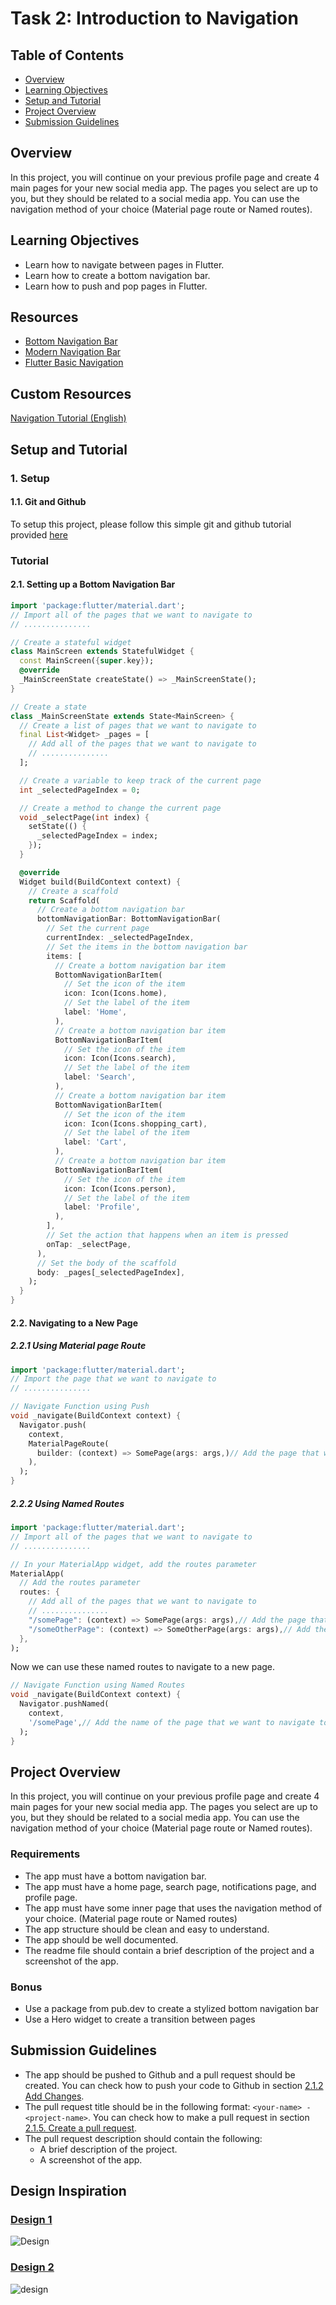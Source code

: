 # Task 2: Introduction to Navigation

## Table of Contents

- [Overview](#overview)
- [Learning Objectives](#learning-objectives)
- [Setup and Tutorial](#setup-and-tutorial)
- [Project Overview](#project-overview)
- [Submission Guidelines](#submission-guidelines)

## Overview

In this project, you will continue on your previous profile page and create 4 main pages for your new social media app. The pages you select are up to you, but they should be related to a social media app. You can use the navigation method of your choice (Material page route or Named routes).

## Learning Objectives

- Learn how to navigate between pages in Flutter.
- Learn how to create a bottom navigation bar.
- Learn how to push and pop pages in Flutter.

## Resources

- [Bottom Navigation Bar](https://www.youtube.com/watch?v=xoKqQjSDZ60)
- [Modern Navigation Bar](https://www.youtube.com/watch?v=FEvYl8Mzsxw)
- [Flutter Basic Navigation](https://www.youtube.com/watch?v=C6nTXjQFVKI)

## Custom Resources

[Navigation Tutorial (English)](https://www.youtube.com/watch?v=iWwSdygvrsA&list=PL1LV47jH4m0cGRTJFqfN39YpNbLDY9_NE&pp=iAQB)

## Setup and Tutorial

### 1. Setup

#### 1.1. Git and Github

To setup this project, please follow this simple git and github tutorial provided [here](https://github.com/GDSC-IAU/git-and-github)

### Tutorial

#### 2.1. Setting up a Bottom Navigation Bar

```dart
import 'package:flutter/material.dart';
// Import all of the pages that we want to navigate to
// ...............

// Create a stateful widget
class MainScreen extends StatefulWidget {
  const MainScreen({super.key});
  @override
  _MainScreenState createState() => _MainScreenState();
}

// Create a state
class _MainScreenState extends State<MainScreen> {
  // Create a list of pages that we want to navigate to
  final List<Widget> _pages = [
    // Add all of the pages that we want to navigate to
    // ...............
  ];

  // Create a variable to keep track of the current page
  int _selectedPageIndex = 0;

  // Create a method to change the current page
  void _selectPage(int index) {
    setState(() {
      _selectedPageIndex = index;
    });
  }

  @override
  Widget build(BuildContext context) {
    // Create a scaffold
    return Scaffold(
      // Create a bottom navigation bar
      bottomNavigationBar: BottomNavigationBar(
        // Set the current page
        currentIndex: _selectedPageIndex,
        // Set the items in the bottom navigation bar
        items: [
          // Create a bottom navigation bar item
          BottomNavigationBarItem(
            // Set the icon of the item
            icon: Icon(Icons.home),
            // Set the label of the item
            label: 'Home',
          ),
          // Create a bottom navigation bar item
          BottomNavigationBarItem(
            // Set the icon of the item
            icon: Icon(Icons.search),
            // Set the label of the item
            label: 'Search',
          ),
          // Create a bottom navigation bar item
          BottomNavigationBarItem(
            // Set the icon of the item
            icon: Icon(Icons.shopping_cart),
            // Set the label of the item
            label: 'Cart',
          ),
          // Create a bottom navigation bar item
          BottomNavigationBarItem(
            // Set the icon of the item
            icon: Icon(Icons.person),
            // Set the label of the item
            label: 'Profile',
          ),
        ],
        // Set the action that happens when an item is pressed
        onTap: _selectPage,
      ),
      // Set the body of the scaffold
      body: _pages[_selectedPageIndex],
    );
  }
}
```

#### 2.2. Navigating to a New Page

##### 2.2.1 Using Material page Route

```dart
import 'package:flutter/material.dart';
// Import the page that we want to navigate to
// ...............

// Navigate Function using Push
void _navigate(BuildContext context) {
  Navigator.push(
    context,
    MaterialPageRoute(
      builder: (context) => SomePage(args: args,)// Add the page that we want to navigate to
    ),
  );
}
```

##### 2.2.2 Using Named Routes

```dart
import 'package:flutter/material.dart';
// Import all of the pages that we want to navigate to
// ...............

// In your MaterialApp widget, add the routes parameter
MaterialApp(
  // Add the routes parameter
  routes: {
    // Add all of the pages that we want to navigate to
    // ...............
    "/somePage": (context) => SomePage(args: args),// Add the page that we want to navigate to
    "/someOtherPage": (context) => SomeOtherPage(args: args),// Add the page that we want to navigate to
  },
);
```

Now we can use these named routes to navigate to a new page.

```dart
// Navigate Function using Named Routes
void _navigate(BuildContext context) {
  Navigator.pushNamed(
    context,
    '/somePage',// Add the name of the page that we want to navigate to
  );
}
```

## Project Overview

In this project, you will continue on your previous profile page and create 4 main pages for your new social media app. The pages you select are up to you, but they should be related to a social media app. You can use the navigation method of your choice (Material page route or Named routes).

### Requirements

- The app must have a bottom navigation bar.
- The app must have a home page, search page, notifications page, and profile page.
- The app must have some inner page that uses the navigation method of your choice. (Material page route or Named routes)
- The app structure should be clean and easy to understand.
- The app should be well documented.
- The readme file should contain a brief description of the project and a screenshot of the app.

### Bonus

- Use a package from pub.dev to create a stylized bottom navigation bar
- Use a Hero widget to create a transition between pages

## Submission Guidelines

- The app should be pushed to Github and a pull request should be created. You can check how to push your code to Github in section [2.1.2 Add Changes](https://github.com/Programming-Club-IAU/git-and-github#212-add-changes).
- The pull request title should be in the following format: `<your-name> - <project-name>`. You can check how to make a pull request in section [2.1.5. Create a pull request](ttps://github.com/Programming-Club-IAU/git-and-github#215-create-a-pull-request).
- The pull request description should contain the following:
  - A brief description of the project.
  - A screenshot of the app.

## Design Inspiration

### [Design 1](https://dribbble.com/shots/23642089-AI-Driven-Platform-for-Accelerating-Civic-Solutions)

![Design](https://cdn.dribbble.com/userupload/13050999/file/original-3b016b478672ffd2bae1f937fe232754.jpg?resize=2048x1536)

### [Design 2](https://dribbble.com/shots/17948799-Social-Media-App)

![design](https://cdn.dribbble.com/users/7825060/screenshots/17948799/media/c4408cd5915d44239f47235c019693a5.png?resize=1600x1200&vertical=center)
